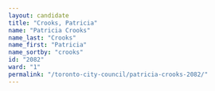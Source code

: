 ```yaml
---
layout: candidate
title: "Crooks, Patricia"
name: "Patricia Crooks"
name_last: "Crooks"
name_first: "Patricia"
name_sortby: "crooks"
id: "2082"
ward: "1"
permalink: "/toronto-city-council/patricia-crooks-2082/"
---
```


